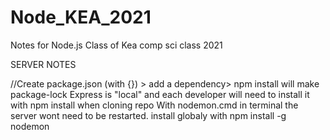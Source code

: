 # Node_KEA_2021
Notes for Node.js Class of Kea comp sci class 2021

SERVER NOTES

//Create package.json (with {}) > add a dependency> npm install will make package-lock
Express is "local" and each developer will need to install it with npm install when cloning repo
With nodemon.cmd in terminal the server wont need to be restarted. install globaly with npm install -g nodemon 

